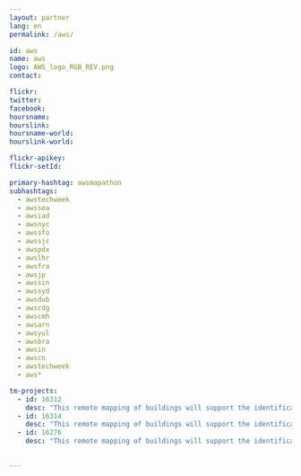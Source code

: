 ```yaml
---
layout: partner
lang: en
permalink: /aws/

id: aws
name: aws
logo: AWS_logo_RGB_REV.png
contact: 

flickr:
twitter: 
facebook: 
hoursname: 
hourslink: 
hoursname-world: 
hourslink-world: 

flickr-apikey:
flickr-setId:

primary-hashtag: awsmapathon
subhashtags:
  - awstechweek
  - awssea
  - awsiad
  - awsnyc
  - awssfo
  - awssjc
  - awspdx
  - awslhr
  - awsfra
  - awsjp
  - awssin
  - awssyd
  - awsdub
  - awscdg
  - awscmh
  - awsarn
  - awsyul
  - awsbra
  - awsin
  - awscn
  - awstechweek
  - aws*

tm-projects:
  - id: 16312
    desc: "This remote mapping of buildings will support the identification and characterization of settlements, as well as the implementation of planned activities and largely the generation of data for humanitarian activities."
  - id: 16314
    desc: "This remote mapping of buildings will support the identification and characterization of settlements, as well as the implementation of planned activities and largely the generation of data for humanitarian activities."
  - id: 16276
    desc: "This remote mapping of buildings will support the identification and characterization of settlements, as well as the implementation of planned activities and largely the generation of data for humanitarian activities."

    
---
```

